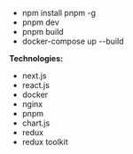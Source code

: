 - npm install pnpm -g
- pnpm dev
- pnpm build
- docker-compose up --build

**Technologies:**
- next.js
- react.js
- docker
- nginx
- pnpm
- chart.js
- redux
- redux toolkit
